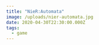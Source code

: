 ```yaml
---
title: "NieR:Automata"
image: /uploads/nier-automata.jpg
date: 2020-04-30T22:30:00.000Z
tags:
  - game
---
```


